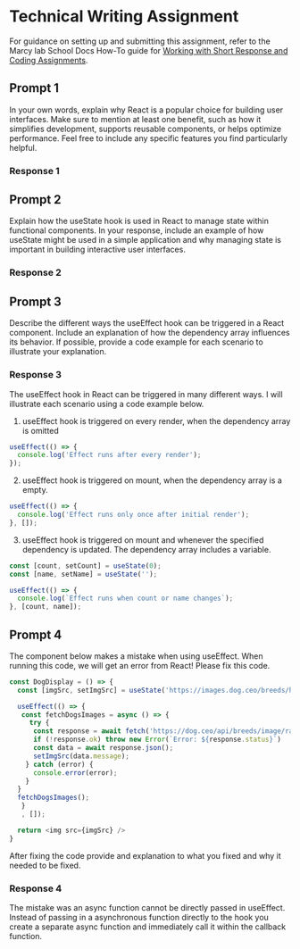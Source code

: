 # Technical Writing Assignment

For guidance on setting up and submitting this assignment, refer to the Marcy lab School Docs How-To guide for [Working with Short Response and Coding Assignments](https://marcylabschool.gitbook.io/marcy-lab-school-docs/fullstack-curriculum/how-tos/working-with-assignments#how-to-work-on-assignments).

## Prompt 1

In your own words, explain why React is a popular choice for building user interfaces. Make sure to mention at least one benefit, such as how it simplifies development, supports reusable components, or helps optimize performance. Feel free to include any specific features you find particularly helpful.

### Response 1

## Prompt 2

Explain how the useState hook is used in React to manage state within functional components. In your response, include an example of how useState might be used in a simple application and why managing state is important in building interactive user interfaces.

### Response 2

## Prompt 3

Describe the different ways the useEffect hook can be triggered in a React component. Include an explanation of how the dependency array influences its behavior. If possible, provide a code example for each scenario to illustrate your explanation.

### Response 3
The useEffect hook in React can be triggered in many different ways. I will illustrate each scenario using a code example below. 

1. useEffect hook is triggered on every render, when the dependency array is omitted 

```jsx
useEffect(() => {
  console.log('Effect runs after every render');
});
```

2. useEffect hook is triggered on mount, when the dependency array is a empty. 

```jsx
useEffect(() => {
  console.log('Effect runs only once after initial render');
}, []);
```

3. useEffect hook is triggered on mount and whenever the specified dependency is updated. The dependency array includes a variable. 

```jsx
const [count, setCount] = useState(0);
const [name, setName] = useState('');

useEffect(() => {
  console.log(`Effect runs when count or name changes`);
}, [count, name]);
```
## Prompt 4

The component below makes a mistake when using useEffect. When running this code, we will get an error from React! Please fix this code.

```js
const DogDisplay = () => {
  const [imgSrc, setImgSrc] = useState('https://images.dog.ceo/breeds/hound-english/n02089973_612.jpg');

  useEffect(() => {
   const fetchDogsImages = async () => {
     try {
      const response = await fetch('https://dog.ceo/api/breeds/image/random');
      if (!response.ok) throw new Error(`Error: ${response.status}`)
      const data = await response.json();
      setImgSrc(data.message);
    } catch (error) {
      console.error(error);
    }
  }
  fetchDogsImages();
   }
   , []);

  return <img src={imgSrc} />
}
```

After fixing the code provide and explanation to what you fixed and why it needed to be fixed.

### Response 4
The mistake was an async function cannot be directly passed in useEffect. Instead of passing in a asynchronous function directly to the hook you create a separate async function and immediately call it within the callback function.
